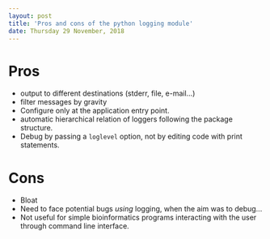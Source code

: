 ```yaml
---
layout: post
title: 'Pros and cons of the python logging module'
date: Thursday 29 November, 2018
---
```


# Pros

- output to different destinations (stderr, file, e-mail...)
- filter messages by gravity
- Configure only at the application entry point.
- automatic hierarchical relation of loggers following the package structure.
- Debug by passing a `loglevel` option, not by editing code with print
    statements.

# Cons

- Bloat
- Need to face potential bugs *using* logging, when the aim was to debug...
- Not useful for simple bioinformatics programs interacting with the user
    through command line interface.
